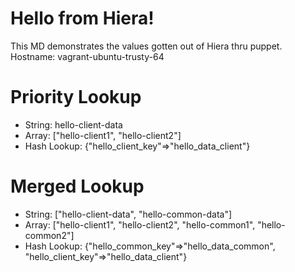 Hello from Hiera!
==================

This MD demonstrates the values gotten out of Hiera thru puppet.
Hostname: vagrant-ubuntu-trusty-64

Priority Lookup
================

 * String: hello-client-data
 * Array: ["hello-client1", "hello-client2"]  
 * Hash Lookup: {"hello_client_key"=>"hello_data_client"}

Merged Lookup
==============

 * String: ["hello-client-data", "hello-common-data"]
 * Array: ["hello-client1", "hello-client2", "hello-common1", "hello-common2"]  
 * Hash Lookup: {"hello_common_key"=>"hello_data_common", "hello_client_key"=>"hello_data_client"}

